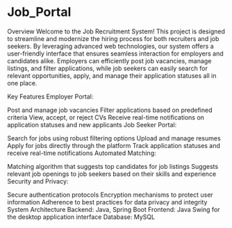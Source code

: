 # Job_Portal
Overview
Welcome to the Job Recruitment System! This project is designed to streamline and modernize the hiring process for both recruiters and job seekers. By leveraging advanced web technologies, our system offers a user-friendly interface that ensures seamless interaction for employers and candidates alike. Employers can efficiently post job vacancies, manage listings, and filter applications, while job seekers can easily search for relevant opportunities, apply, and manage their application statuses all in one place.

Key Features
Employer Portal:

Post and manage job vacancies
Filter applications based on predefined criteria
View, accept, or reject CVs
Receive real-time notifications on application statuses and new applicants
Job Seeker Portal:

Search for jobs using robust filtering options
Upload and manage resumes
Apply for jobs directly through the platform
Track application statuses and receive real-time notifications
Automated Matching:

Matching algorithm that suggests top candidates for job listings
Suggests relevant job openings to job seekers based on their skills and experience
Security and Privacy:

Secure authentication protocols
Encryption mechanisms to protect user information
Adherence to best practices for data privacy and integrity
System Architecture
Backend: Java, Spring Boot
Frontend: Java Swing for the desktop application interface
Database: MySQL
